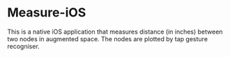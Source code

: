 # Measure-iOS
This is a native iOS application that measures distance (in inches) between two nodes in augmented space. The nodes are plotted by tap gesture recogniser.
